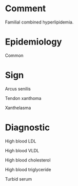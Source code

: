 # Comment

Familial combined hyperlipidemia.

# Epidemiology

Common

# Sign

Arcus senilis

Tendon xanthoma

Xanthelasma

# Diagnostic

High blood LDL

High blood VLDL

High blood cholesterol

High blood triglyceride

Turbid serum
